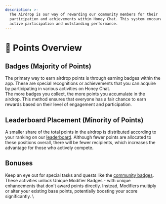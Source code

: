 ```yaml
---
description: >-
  The Airdrop is our way of rewarding our community members for their
  participation and achievements within Honey Chat. This system encourages both
  active participation and outstanding performance.
---
```


# 🚀 Points Overview

## Badges (Majority of Points)

The primary way to earn airdrop points is through earning badges within the app. These are special recognitions or achievements that you can acquire by participating in various activities on Honey Chat. \
The more badges you collect, the more points you accumulate in the airdrop. This method ensures that everyone has a fair chance to earn rewards based on their level of engagement and participation.

## Leaderboard Placement (Minority of Points)

A smaller share of the total points in the airdrop is distributed according to your ranking on our [leaderboard](leaderboard.md). Although fewer points are allocated to these positions overall, there will be fewer recipients, which increases the advantage for those who actively compete.

## Bonuses

Keep an eye out for special tasks and quests like the [community badges](badges/community-badges.md). These activities unlock Unique Modifier Badges - with unique enhancements that don't award points directly. Instead, Modifiers multiply or alter your existing base points, potentially boosting your score significantly. \
